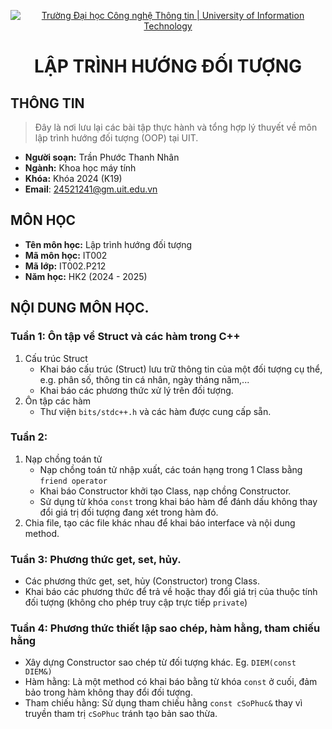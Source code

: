 <p align="center">
<a href="https://www.uit.edu.vn/" title="Trường Đại học Công nghệ Thông tin" style="border: none;">
<img src="https://i.imgur.com/WmMnSRt.png" alt="Trường Đại học Công nghệ Thông tin | University of Information Technology">
</a>

</p>

<h1 align="center"><b>LẬP TRÌNH HƯỚNG ĐỐI TƯỢNG</b></h>

## THÔNG TIN

> Đây là nơi lưu lại các bài tập thực hành và tổng hợp lý thuyết về môn lập trình hướng đối tượng (OOP) tại UIT.

* **Người soạn:** Trần Phước Thanh Nhân
* **Ngành:** Khoa học máy tính
* **Khóa:** Khóa 2024 (K19)
* **Email**: 24521241@gm.uit.edu.vn

## MÔN HỌC

* **Tên môn học:** Lập trình hướng đối tượng
* **Mã môn học:** IT002
* **Mã lớp:** IT002.P212
* **Năm học:** HK2 (2024 - 2025)

## NỘI DUNG MÔN HỌC.

### Tuần 1: Ôn tập về Struct và các hàm trong C++

1. Cấu trúc Struct
   * Khai báo cấu trúc (Struct) lưu trữ thông tin của một đối tượng cụ thể, e.g. phân số, thông tin cá nhân, ngày tháng năm,...
   * Khai báo các phương thức xử lý trên đối tượng.
2. Ôn tập các hàm
   * Thư viện `bits/stdc++.h` và các hàm được cung cấp sẵn.

### Tuần 2:

1. Nạp chồng toán tử
   * Nạp chồng toán tử nhập xuất, các toán hạng trong 1 Class bằng `friend operator`
   * Khai báo Constructor khởi tạo Class, nạp chồng Constructor.
   * Sử dụng từ khóa `const` trong khai báo hàm để đánh dấu không thay đổi giá trị đối tượng đang xét trong hàm đó.
2. Chia file, tạo các file khác nhau để khai báo interface và nội dung method.

### Tuần 3: Phương thức get, set, hủy.

* Các phương thức get, set, hủy (Constructor) trong Class.
* Khai báo các phương thức để trả về hoặc thay đổi giá trị của thuộc tính đối tượng (không cho phép truy cập trực tiếp `private`)

### Tuần 4: Phương thức thiết lập sao chép, hàm hằng, tham chiếu hằng

* Xây dựng Constructor sao chép từ đối tượng khác. Eg. `DIEM(const DIEM&)`
* Hàm hằng: Là một method có khai báo bằng từ khóa `const` ở cuối, đảm bảo trong hàm không thay đổi đối tượng.
* Tham chiếu hằng: Sử dụng tham chiếu hằng `const cSoPhuc&` thay vì truyền tham trị `cSoPhuc` tránh tạo bản sao thừa.

